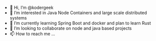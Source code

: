 - 👋 Hi, I’m @kodergeek
- 👀 I’m interested in Java Node Containers and large scale distributed systems
- 🌱 I’m currently learning Spring Boot and docker and plan to learn Rust
- 💞️ I’m looking to collaborate on node and java based projects
- 📫 How to reach me ...

<!---
kodergeek/kodergeek is a ✨ special ✨ repository because its `README.md` (this file) appears on your GitHub profile.
You can click the Preview link to take a look at your changes.
--->
